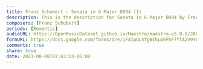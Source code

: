 ```yaml
---
title: Franz Schubert - Sonata in G Major D894 (1)
description: This is the description for Sonata in G Major D894 by Franz Schubert
composers: [Franz Schubert]
periods: [Romantic]
audioURL: https://OpenMusicDataset.github.io/Maestro/maestro-v3.0.0/2004/MIDI-Unprocessed_XP_04_R2_2004_01_ORIG_MID--AUDIO_04_R2_2004_01_Track01_wav.midi
formURL: https://docs.google.com/forms/d/e/1FAIpQLSfgWIhLmEP5F7YlA2V9YCNMd_Cek5IkxOetY-64KyjTVKmQAQ/viewform
comments: true
share: true
date: 2021-08-08T07:43:13-06:00
---
```

